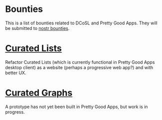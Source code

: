 Bounties
=====

This is a list of bounties related to DCoSL and Pretty Good Apps. They will be submitted to [nostr bounties](https://nostrbounties.com).

# [Curated Lists](./curatedLists)

Refactor Curated Lists (which is currently functional in Pretty Good Apps desktop client) as a website (perhaps a progressive web app?) and with better UX.

# [Curated Graphs](./curatedGraphs)

A prototype has not yet been built in Pretty Good Apps, but work is in progress.
